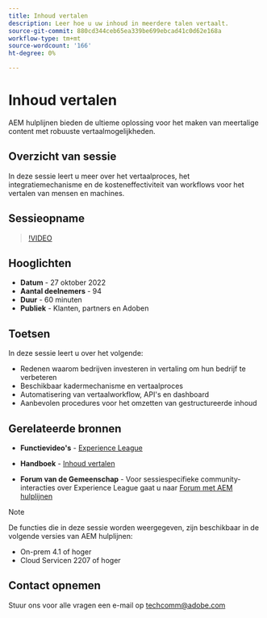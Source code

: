 ```yaml
---
title: Inhoud vertalen
description: Leer hoe u uw inhoud in meerdere talen vertaalt.
source-git-commit: 880cd344ceb65ea339be699ebcad41c0d62e168a
workflow-type: tm+mt
source-wordcount: '166'
ht-degree: 0%

---
```


# Inhoud vertalen

AEM hulplijnen bieden de ultieme oplossing voor het maken van meertalige content met robuuste vertaalmogelijkheden.

## Overzicht van sessie

In deze sessie leert u meer over het vertaalproces, het integratiemechanisme en de kosteneffectiviteit van workflows voor het vertalen van mensen en machines.

## Sessieopname

>[!VIDEO](https://video.tv.adobe.com/v/3414140/translation-aem-guides?quality=12&learn=on)

## Hooglichten

- **Datum** - 27 oktober 2022
- **Aantal deelnemers** - 94
- **Duur** - 60 minuten
- **Publiek** - Klanten, partners en Adoben

## Toetsen

In deze sessie leert u over het volgende:
- Redenen waarom bedrijven investeren in vertaling om hun bedrijf te verbeteren
- Beschikbaar kadermechanisme en vertaalproces
- Automatisering van vertaalworkflow, API&#39;s en dashboard
- Aanbevolen procedures voor het omzetten van gestructureerde inhoud

## Gerelateerde bronnen

- **Functievideo&#39;s** -  [Experience League](https://experienceleague.adobe.com/docs/experience-manager-guides-learn/videos/advanced-user-guide/overview.html?lang=en)

- **Handboek** - [Inhoud vertalen](https://help.adobe.com/en_US/xml-documentation-for-adobe-experience-manager/index.html#t=DXML-master-map%2Ftranslation.html)

- **Forum van de Gemeenschap** - Voor sessiespecifieke community-interacties over Experience League gaat u naar [Forum met AEM hulplijnen](https://experienceleaguecommunities.adobe.com/t5/experience-manager-guides/bd-p/xml-documentation-discussions)

>[!NOTE]
>
> De functies die in deze sessie worden weergegeven, zijn beschikbaar in de volgende versies van AEM hulplijnen:
> - On-prem 4.1 of hoger
> - Cloud Servicen 2207 of hoger

## Contact opnemen

Stuur ons voor alle vragen een e-mail op <techcomm@adobe.com>
